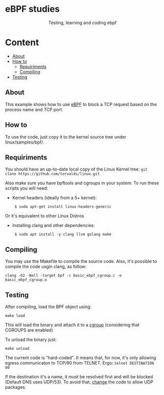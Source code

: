 # eBPF studies
<p align="center">Testing, learning and coding ebpf</p>

Content
=================
<!--ts-->
   * [About](#About)
   * [How to](#"how-to")
      * [Requiriments](#Requiriments)
      * [Compiling](#Compiling)
   * [Testing](#Testing)
<!--te-->

## About
This example shows how to use [eBPF](https://docs.cilium.io/en/v1.9/bpf/) to block a TCP request based on the process name and TCP port.

## How to
To use the code, just copy it to the kernel source tree under linux/samples/bpf/.

## Requiriments
You should have an up-to-date local copy of the Linux Kernel tree:
`git clone https://github.com/torvalds/linux.git`

Also make sure you have bpftools and cgroups in your system:
To run these scripts you will need:

 - Kernel headers (ideally from a 5+ kernel):

        $ sudo apt-get install linux-headers-generic
  
Or it's equivalent to other Linux Distros      

 - Installing clang and other dependencies:

        $ sudo apt install -y clang llvm golang make

 

## Compiling
You may use the Makefile to compile the source code.
Also, it's possible to compile the code usgin clang, as follow:

`clang -O2 -Wall -target bpf -c basic_ebpf_cgroup.c -o basic_ebpf_cgroup.o`
  
## Testing

After compiling, load the BPF object using:
  
  `make load`

This will load the binary and attach it to a [cgroup](https://www.redhat.com/sysadmin/cgroups-part-one) (considering that CGROUPS are enabled)

To unload the binary just:
  
  `make unload`

The current code is "hard-coded". It means that, for now, it's only allowing egress communicaton to TCP/80 from TELNET. Ergo:
  `telnet DESTINATION 80`

If the destination it's a name, it must be resolved first and will be blocked (Default DNS uses UDP/53). To avoid that, [change](https://github.com/pedrofausto/ebpf_studies/blob/41a077b0e0b838c6360a3d6ea9f3596f3af97400/basic_ebpf_cgroup.c#L69) the code to allow UDP packages.

